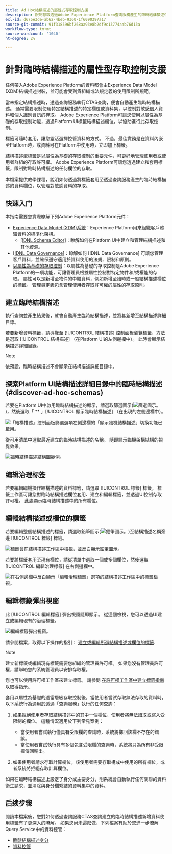 ```yaml
---
title: Ad Hoc結構描述的屬性式存取控制支援
description: 限制存取透過Adobe Experience Platform查詢服務產生的臨時結構描述中資料欄位的指南。
exl-id: d675e3de-ab62-4beb-9360-1f6090397a17
source-git-commit: 91f318596bf268aa93e8b2df9c13774aab76d13a
workflow-type: tm+mt
source-wordcount: '1040'
ht-degree: 2%

---
```


# 針對臨時結構描述的屬性型存取控制支援

任何帶入Adobe Experience Platform的資料都會由Experience Data Model (XDM)結構描述封裝，並可能會受到貴組織或法規定義的使用限制所規範。

當未指定結構描述時，透過查詢服務執行CTAS查詢，便會自動產生臨時結構描述。 通常需要限制使用特定結構描述的特定欄位或資料集，以控制對敏感個人資料和個人識別資訊的存取。 Adobe Experience Platform可讓您使用以屬性為基礎的存取控制功能，透過Platform UI標籤結構描述欄位，以協助進行此存取控制。

標籤可隨時套用，讓您靈活選擇控管資料的方式。 不過，最佳實務是在資料內嵌至Platform時，或資料可在Platform中使用時，立即加上標籤。

結構描述型標籤是以屬性為基礎的存取控制的重要元件，可更好地管理使用者或使用者群組的存取許可權。 Adobe Experience Platform可讓您透過建立和套用標籤，限制對臨時結構描述的任何欄位的存取。

本檔案提供教學課程，說明如何透過將標籤套用至透過查詢服務產生的臨時結構描述的資料欄位，以管理對敏感資料的存取。

## 快速入门

本指南需要您實際瞭解下列Adobe Experience Platform元件：

* [Experience Data Model (XDM)系統](https://experienceleague.adobe.com/docs/experience-platform/xdm/home.html?lang=zh-Hans)：Experience Platform用來組織客戶體驗資料的標準化架構。
   * [[!DNL Schema Editor]](https://experienceleague.adobe.com/docs/experience-platform/xdm/ui/overview.html?lang=zh-Hans)：瞭解如何在Platform UI中建立和管理結構描述和其他資源。
* [[!DNL Data Governance]](../../data-governance/home.md)：瞭解如何 [!DNL Data Governance] 可讓您管理客戶資料，並確保遵守適用於資料使用的法規、限制和原則。
* [以屬性為基礎的存取控制](../../access-control/abac/overview.md)：以屬性為基礎的存取控制是Adobe Experience Platform的一項功能，可讓管理員根據屬性控制對特定物件和/或權能的存取。 屬性可以是新增至物件的中繼資料，例如新增至臨時或一般結構描述欄位的標籤。 管理員定義包含管理使用者存取許可權的屬性的存取原則。

## 建立臨時結構描述

執行查詢並產生結果後，就會自動產生臨時結構描述，並將其新增至結構描述詳細目錄。

若要新增資料標籤，請導覽至 [!UICONTROL 結構描述] 控制面板瀏覽標籤，方法是選取 [!UICONTROL 結構描述] （在Platform UI的左側邊欄中）。 此時會顯示結構描述詳細目錄。

>[!NOTE]
>
>依預設，臨時結構描述不會顯示在結構描述詳細目錄中。

## 探索Platform UI結構描述詳細目錄中的臨時結構描述 {#discover-ad-hoc-schemas}

若要在Platform UI中啟用臨時結構描述的顯示，請選取篩選圖示(![篩選圖示。](../images/data-governance/filter.png))，然後選取「 ** 」[!UICONTROL 顯示臨時結構描述] （在出現的左側邊欄中）。

![「結構描述」控制面板篩選選項左側邊欄的「顯示臨機結構描述」切換功能已啟用。](../images/data-governance/adhoc-schema-toggle.png)

從可用清單中選取最近建立的臨時結構描述的名稱。 隨即顯示臨機架構結構的視覺效果。

![臨時結構描述結構圖範例。](../images/data-governance/adhoc-schema-structure-diagram.png)

## 编辑治理标签

若要編輯臨機操作結構描述的資料標籤，請選取 [!UICONTROL 標籤] 標籤。 標籤工作區可讓您對臨時結構描述欄位套用、建立和編輯標籤，並透過UI控制存取許可權。 此處顯示臨時結構描述中的所有欄位。

## 編輯結構描述或欄位的標籤

若要編輯整個結構描述的標籤，請選取鉛筆圖示(![鉛筆圖示。](../images/data-governance/edit-icon.png))至結構描述名稱旁邊 [!UICONTROL 標籤] 標籤。

![標籤會在結構描述工作區中檢視，並反白顯示鉛筆圖示。](../images/data-governance/edit-entire-schema-labels.png)

若要將標籤套用至現有欄位，請從清單中選取一個或多個欄位，然後選取 [!UICONTROL 編輯治理標籤] 在右側邊欄中。

![在右側邊欄中反白顯示「編輯治理標籤」選項的結構描述工作區中的標籤檢視。](../images/data-governance/edit-governance-labels.png)

## 編輯標籤彈出視窗

此 [!UICONTROL 編輯標籤] 彈出視窗隨即顯示。 從這個檢視，您可以透過UI建立或編輯現有的治理標籤。

![編輯標籤彈出視窗。](../images/data-governance/edit-labels-popover.png)

請參閱檔案，取得以下操作的指引： [建立或編輯所選結構描述或欄位的標籤](https://experienceleague.adobe.com/docs/experience-platform/xdm/tutorials/labels.html#edit-the-labels-for-the-schema-or-field).

>[!NOTE]
>
>建立新標籤或編輯現有標籤需要您組織的管理員許可權。 如果您沒有管理員許可權，請聯絡您的系統管理員以安排存取權。

您也可以使用許可權工作區來建立標籤。 請參閱 [在許可權工作區中建立標籤指南](../../access-control/abac/ui/labels.md) 以取得指示。

套用以屬性為基礎的適當層級存取控制後，當使用者嘗試存取無法存取的資料時，以下系統行為適用於透過「查詢服務」執行的任何查詢：

1. 如果拒絕使用者存取結構描述中的其中一個欄位，使用者將無法讀取或寫入受限制的欄位。 這種情況適用於下列常見案例：

   * 當使用者嘗試執行僅具有受限欄的查詢時，系統將擲回該欄不存在的錯誤。
   * 當使用者嘗試執行具有多個包含受限欄的查詢時，系統將只為所有非受限欄傳回輸出。

1. 如果使用者請求存取計算欄位，該使用者需要存取構成中使用的所有欄位，或者系統將拒絕存取計算欄位。

如果在臨時結構描述上設定了身分或主要身分，則系統會自動執行任何關聯的資料衛生請求，並清除與身分欄繫結的資料集中的資料。

## 后续步骤

閱讀本檔案後，您對如何透過查詢服務CTAS查詢建立的臨時結構描述新增資料使用標籤有了更深入的瞭解。 如果您尚未這麼做，下列檔案有助於您進一步瞭解Query Service中的資料控管：

* [臨時結構描述身分](./ad-hoc-schema-identities.md)
* [資料控管](https://experienceleague.adobe.com/docs/experience-platform/data-governance/home.html?lang=zh-Hans)
